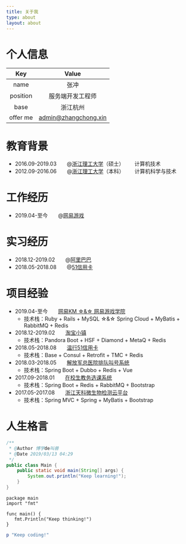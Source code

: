 ```yaml
---
title: 关于我
type: about
layout: about
---
```


# 个人信息
 Key       |  Value
 :--------:|:--------------------:
 name      |  张冲
 position  |  服务端开发工程师
 base      |  浙江杭州
 offer me  |  admin@zhangchong.xin

# 教育背景
- 2016.09-2019.03&emsp;&emsp;@[浙江理工大学](http://www.zstu.edu.cn)（硕士）&emsp;&emsp;计算机技术
- 2012.09-2016.06&emsp;&emsp;@[浙江理工大学](http://www.zstu.edu.cn)（本科）&emsp;&emsp;计算机科学与技术

# 工作经历
- 2019.04-至今&emsp;&emsp;@[网易游戏](https://game.163.com)

# 实习经历
- 2018.12-2019.02&emsp;&emsp;@[阿里巴巴](https://www.alibabagroup.com)
- 2018.05-2018.08&emsp;&emsp;@[51信用卡](https://www.u51.com)

# 项目经验
- 2019.04-至今&emsp;&emsp;[网易KM ☆&☆ 网易游戏学院](http://game.academy.163.com)
	- 技术栈：Ruby + Rails + MySQL ☆&☆ Spring Cloud + MyBatis + RabbitMQ + Redis
- 2018.12-2019.02&emsp;&emsp;[淘宝小镇](https://taobao.yuntrial.com)
	- 技术栈：Pandora Boot + HSF + Diamond + MetaQ + Redis
- 2018.05-2018.08&emsp;&emsp;[温行51信用卡](https://www.u51.com/credit/kaku/1876014.html)
	- 技术栈：Base + Consul + Retrofit + TMC + Redis
- 2018.03-2018.05&emsp;&emsp;[解放军总医院排队叫号系统](http://www.301hospital.mil.cn)
	- 技术栈：Spring Boot + Dubbo + Redis + Vue
- 2017.09-2018.01&emsp;&emsp;[在校生教务选课系统](http://www.chung.xin)
	- 技术栈：Spring Boot + Redis + RabbitMQ + Bootstrap
- 2017.05-2017.08&emsp;&emsp;[浙江天科微生物检测云平台](http://www.tkgeneclub.com)
	- 技术栈：Spring MVC + Spring + MyBatis + Bootstrap

# 人生格言
```java
/**
 * @Author 博学de叫兽
 * @Date 2019/03/13 04:29
 */
public class Main {
    public static void main(String[] args) {
        System.out.println("Keep learning!");
    }
}
```

```golang
package main
import "fmt"

func main() {
   fmt.Println("Keep thinking!")
}
```

```ruby
p "Keep coding!"
```
